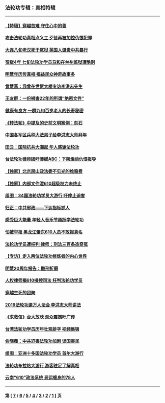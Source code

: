 ### 法轮功专辑：真相特辑
---
#### [【特稿】穿越苦难 守住心中的善](../../pages/nf4389/n13784979.md?02030430) 
#### [攻击法轮功真相点义工 歹徒再被加控仇恨犯罪](../../pages/nf4389/n13601019.md?02030430) 
#### [大连八旬老汉死于冤狱 英国人谴责中共暴行](../../pages/nf4389/n13480118.md?02030430) 
#### [冤狱4年 七旬法轮功学员马和在兰州监狱遭酷刑](../../pages/nf4389/n13304688.md?02030430) 
#### [明慧年历传真相 福益民众神奇故事多](../../pages/nf4389/n13294545.md?02030430) 
#### [曾慧燕：我曾在世贸大楼专访李洪志先生](../../pages/nf4389/n12898729.md?02030430) 
#### [王友群：一份祸害22年的所谓“绝密文件”](../../pages/nf4389/n12871750.md?02030430) 
#### [健康有良方 一群九旬百岁老人的长寿秘密](../../pages/nf4389/n12847475.md?02030430) 
#### [《转法轮》中提及的史前文明案例：刻石](../../pages/nf4389/n12758577.md?02030430) 
#### [中国各军区兵种大法弟子给李洪志大师拜年](../../pages/nf4389/n12750047.md?02030430) 
#### [田云：国际抗共大潮起 华人感谢法轮功](../../pages/nf4389/n12357708.md?02030430) 
#### [台法轮功律师团吁澳媒ABC：下架煽动仇恨报导](../../pages/nf4389/n12279917.md?02030430) 
#### [【独家】北京房山政法委不见光的维稳费](../../pages/nf4389/n12031979.md?02030430) 
#### [【独家】内部文件泄610超级权力未终止](../../pages/nf4389/n12023895.md?02030430) 
#### [组图：34国法轮功学员大游行 吁停止迫害](../../pages/nf4389/n11492658.md?02030430) 
#### [归正：中共邪政——下达指标抓人](../../pages/nf4389/n11474770.md?02030430) 
#### [感受巨大能量 年轻人音乐节踊跃学法轮功](../../pages/nf4389/n11441981.md?02030430) 
#### [怕被举报 黑龙江肇东610人员不敢报真名](../../pages/nf4389/n11436499.md?02030430) 
#### [法轮功学员遭枉判 律师：刑法三百条造奇冤](../../pages/nf4389/n11433943.md?02030430) 
#### [【专访】走入两位法轮功修炼者的内心世界](../../pages/nf4389/n11415623.md?02030430) 
#### [明慧20周年报告：酷刑折磨](../../pages/nf4389/n11387954.md?02030430) 
#### [人权律师揭610操控司法 枉判法轮功学员](../../pages/nf4389/n11313370.md?02030430) 
#### [穿越生死的团聚](../../pages/nf4389/n11258922.md?02030430) 
#### [2019法轮功逾万人法会 李洪志大师讲法](../../pages/nf4389/n11265303.md?02030430) 
#### [《求救信》台大放映 观众震撼吁广传](../../pages/nf4389/n10922251.md?02030430) 
#### [台湾法轮功学员历年壮观排字 视频集锦](../../pages/nf4389/n10878789.md?02030430) 
#### [俞晓薇：中共迫害法轮功加剧 误国害民](../../pages/nf4389/n10859260.md?02030430) 
#### [组图：亚洲十多国法轮功学员 首尔大游行](../../pages/nf4389/n10781149.md?02030430) 
#### [法轮功布拉格大游行 游客驻足了解真相](../../pages/nf4389/n10749360.md?02030430) 
#### [云南“610”政法系统 恶运缠身的78人](../../pages/nf4389/n10747534.md?02030430) 

---
#### 第 [ [7](./7.md?02030430) / [6](./6.md?02030430) / [5](./5.md?02030430) / [4](./4.md?02030430) / [3](./3.md?02030430) / [2](./2.md?02030430) / [1](./1.md?02030430) ] 页
